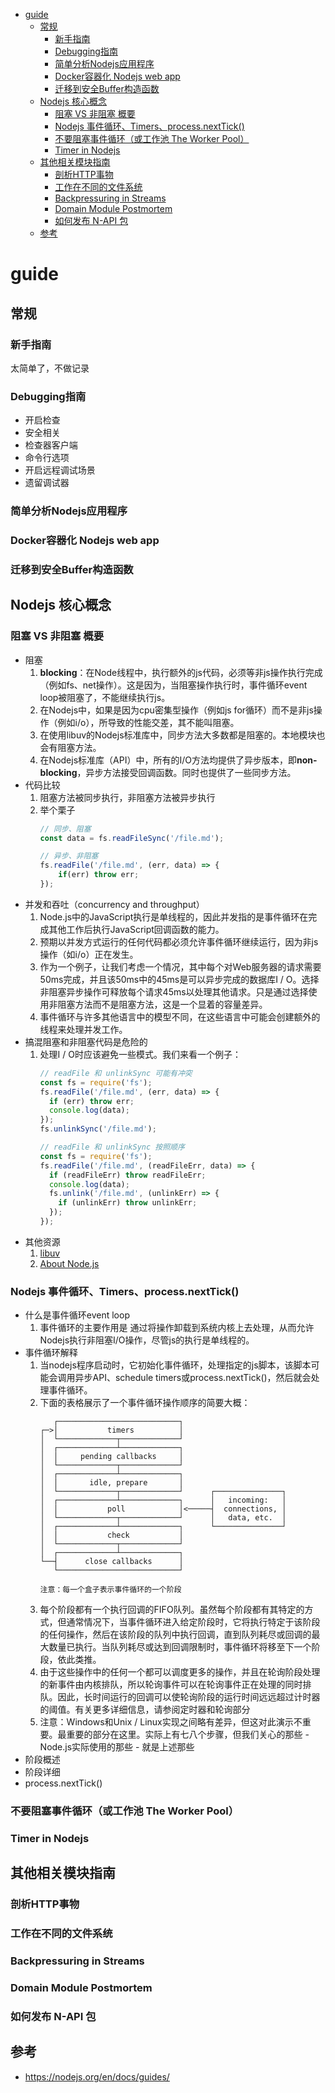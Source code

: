 <!-- TOC -->

- [guide](#guide)
    - [常规](#常规)
        - [新手指南](#新手指南)
        - [Debugging指南](#debugging指南)
        - [简单分析Nodejs应用程序](#简单分析nodejs应用程序)
        - [Docker容器化 Nodejs web app](#docker容器化-nodejs-web-app)
        - [迁移到安全Buffer构造函数](#迁移到安全buffer构造函数)
    - [Nodejs 核心概念](#nodejs-核心概念)
        - [阻塞 VS 非阻塞 概要](#阻塞-vs-非阻塞-概要)
        - [Nodejs 事件循环、Timers、process.nextTick()](#nodejs-事件循环timersprocessnexttick)
        - [不要阻塞事件循环（或工作池 The Worker Pool）](#不要阻塞事件循环或工作池-the-worker-pool)
        - [Timer in Nodejs](#timer-in-nodejs)
    - [其他相关模块指南](#其他相关模块指南)
        - [剖析HTTP事物](#剖析http事物)
        - [工作在不同的文件系统](#工作在不同的文件系统)
        - [Backpressuring in Streams](#backpressuring-in-streams)
        - [Domain Module Postmortem](#domain-module-postmortem)
        - [如何发布 N-API 包](#如何发布-n-api-包)
    - [参考](#参考)

<!-- /TOC -->

# guide

## 常规

### 新手指南

太简单了，不做记录

### Debugging指南

- 开启检查
- 安全相关
- 检查器客户端
- 命令行选项
- 开启远程调试场景
- 遗留调试器

### 简单分析Nodejs应用程序

### Docker容器化 Nodejs web app

### 迁移到安全Buffer构造函数

## Nodejs 核心概念

### 阻塞 VS 非阻塞 概要

- 阻塞
    1. **blocking**：在Node线程中，执行额外的js代码，必须等非js操作执行完成（例如fs、net操作）。这是因为，当阻塞操作执行时，事件循环event loop被阻塞了，不能继续执行js。
    2. 在Nodejs中，如果是因为cpu密集型操作（例如js for循环）而不是非js操作（例如i/o），所导致的性能交差，其不能叫阻塞。
    3. 在使用libuv的Nodejs标准库中，同步方法大多数都是阻塞的。本地模块也会有阻塞方法。
    4. 在Nodejs标准库（API）中，所有的I/O方法均提供了异步版本，即**non-blocking**，异步方法接受回调函数。同时也提供了一些同步方法。
- 代码比较
    1. 阻塞方法被同步执行，非阻塞方法被异步执行
    2. 举个栗子
        ```js
        // 同步、阻塞
        const data = fs.readFileSync('/file.md');

        // 异步、非阻塞
        fs.readFile('/file.md', (err, data) => {
            if(err) throw err;
        });
        ```
- 并发和吞吐（concurrency and throughput）
    1. Node.js中的JavaScript执行是单线程的，因此并发指的是事件循环在完成其他工作后执行JavaScript回调函数的能力。
    2. 预期以并发方式运行的任何代码都必须允许事件循环继续运行，因为非js操作（如i/o）正在发生。
    3. 作为一个例子，让我们考虑一个情况，其中每个对Web服务器的请求需要50ms完成，并且该50ms中的45ms是可以异步完成的数据库I / O。选择非阻塞异步操作可释放每个请求45ms以处理其他请求。只是通过选择使用非阻塞方法而不是阻塞方法，这是一个显着的容量差异。
    4. 事件循环与许多其他语言中的模型不同，在这些语言中可能会创建额外的线程来处理并发工作。
- 搞混阻塞和非阻塞代码是危险的
    1. 处理I / O时应该避免一些模式。我们来看一个例子：
        ```js
        // readFile 和 unlinkSync 可能有冲突
        const fs = require('fs');
        fs.readFile('/file.md', (err, data) => {
          if (err) throw err;
          console.log(data);
        });
        fs.unlinkSync('/file.md');

        // readFile 和 unlinkSync 按照顺序
        const fs = require('fs');
        fs.readFile('/file.md', (readFileErr, data) => {
          if (readFileErr) throw readFileErr;
          console.log(data);
          fs.unlink('/file.md', (unlinkErr) => {
            if (unlinkErr) throw unlinkErr;
          });
        });
        ```
- 其他资源
    1. [libuv](http://libuv.org/)
    2. [About Node.js](https://nodejs.org/en/about/)

### Nodejs 事件循环、Timers、process.nextTick()

- 什么是事件循环event loop
    1. 事件循环的主要作用是 通过将操作卸载到系统内核上去处理，从而允许Nodejs执行非阻塞I/O操作，尽管js的执行是单线程的。
- 事件循环解释
    1. 当nodejs程序启动时，它初始化事件循环，处理指定的js脚本，该脚本可能会调用异步API、schedule timers或process.nextTick()，然后就会处理事件循环。
    2. 下面的表格展示了一个事件循环操作顺序的简要大概：
        ```
           ┌───────────────────────────┐
        ┌─>│           timers          │
        │  └─────────────┬─────────────┘
        │  ┌─────────────┴─────────────┐
        │  │     pending callbacks     │
        │  └─────────────┬─────────────┘
        │  ┌─────────────┴─────────────┐
        │  │       idle, prepare       │
        │  └─────────────┬─────────────┘      ┌───────────────┐
        │  ┌─────────────┴─────────────┐      │   incoming:   │
        │  │           poll            │<─────┤  connections, │
        │  └─────────────┬─────────────┘      │   data, etc.  │
        │  ┌─────────────┴─────────────┐      └───────────────┘
        │  │           check           │
        │  └─────────────┬─────────────┘
        │  ┌─────────────┴─────────────┐
        └──┤      close callbacks      │
           └───────────────────────────┘

        注意：每一个盒子表示事件循环的一个阶段
        ```
    3. 每个阶段都有一个执行回调的FIFO队列。虽然每个阶段都有其特定的方式，但通常情况下，当事件循环进入给定阶段时，它将执行特定于该阶段的任何操作，然后在该阶段的队列中执行回调，直到队列耗尽或回调的最大数量已执行。当队列耗尽或达到回调限制时，事件循环将移至下一个阶段，依此类推。
    4. 由于这些操作中的任何一个都可以调度更多的操作，并且在轮询阶段处理的新事件由内核排队，所以轮询事件可以在轮询事件正在处理的同时排队。因此，长时间运行的回调可以使轮询阶段的运行时间远远超过计时器的阈值。有关更多详细信息，请参阅定时器和轮询部分
    5. 注意：Windows和Unix / Linux实现之间略有差异，但这对此演示不重要。最重要的部分在这里。实际上有七八个步骤，但我们关心的那些 - Node.js实际使用的那些 - 就是上述那些
- 阶段概述
- 阶段详细
- process.nextTick()


### 不要阻塞事件循环（或工作池 The Worker Pool）

### Timer in Nodejs

## 其他相关模块指南

### 剖析HTTP事物

### 工作在不同的文件系统

### Backpressuring in Streams

### Domain Module Postmortem

### 如何发布 N-API 包

## 参考

- https://nodejs.org/en/docs/guides/